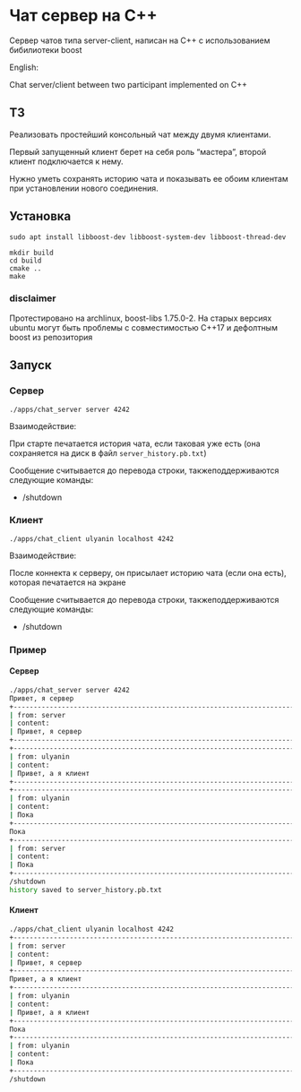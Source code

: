 # Чат сервер на C++
Сервер чатов типа server-client, написан на C++ с использованием бибилиотеки boost

English:

Chat server/client between two participant implemented on C++

## ТЗ
Реализовать простейший консольный чат между двумя клиентами. 

Первый запущенный клиент берет на себя роль “мастера”, второй клиент подключается к нему. 

Нужно уметь сохранять историю чата и показывать ее обоим клиентам при установлении нового соединения.


## Установка
```(Bash)
sudo apt install libboost-dev libboost-system-dev libboost-thread-dev 

mkdir build
cd build
cmake ..
make
```

### disclaimer
Протестировано на archlinux, boost-libs 1.75.0-2.
На старых версиях ubuntu могут быть проблемы с совместимостью C++17 и дефолтным boost из репозитория

## Запуск
### Сервер
```(bash)
./apps/chat_server server 4242
```
Взаимодействие:

При старте печатается история чата, если таковая уже есть (она сохраняется на диск в файл `server_history.pb.txt`)

Сообщение считывается до перевода строки, такжеподдерживаются следующие команды:
* /shutdown

### Клиент
```(bash)
./apps/chat_client ulyanin localhost 4242
```
Взаимодействие:

После коннекта к серверу, он присылает историю чата (если она есть), которая печатается на экране

Сообщение считывается до перевода строки, такжеподдерживаются следующие команды:
* /shutdown


### Пример
#### Сервер
```bash
./apps/chat_server server 4242           
Привет, я сервер
+------------------------------------------------------------------------------+
| from: server
| content:
| Привет, я сервер
+------------------------------------------------------------------------------+
+------------------------------------------------------------------------------+
| from: ulyanin
| content:
| Привет, а я клиент
+------------------------------------------------------------------------------+
+------------------------------------------------------------------------------+
| from: ulyanin
| content:
| Пока
+------------------------------------------------------------------------------+
Пока
+------------------------------------------------------------------------------+
| from: server
| content:
| Пока
+------------------------------------------------------------------------------+
/shutdown
history saved to server_history.pb.txt
```
#### Клиент
```bash
./apps/chat_client ulyanin localhost 4242
+------------------------------------------------------------------------------+
| from: server
| content:
| Привет, я сервер
+------------------------------------------------------------------------------+
Привет, а я клиент
+------------------------------------------------------------------------------+
| from: ulyanin
| content:
| Привет, а я клиент
+------------------------------------------------------------------------------+
Пока
+------------------------------------------------------------------------------+
| from: ulyanin
| content:
| Пока
+------------------------------------------------------------------------------+
/shutdown

```